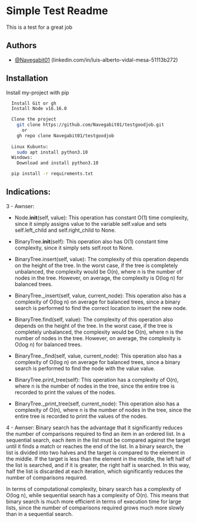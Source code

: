 
# Simple Test Readme

This is a test for a great job




## Authors

- [@Navegabit01](https://github.com/Navegabit01)
(linkedin.com/in/luis-alberto-vidal-mesa-51113b272)


## Installation

Install my-project with pip

```bash
  Install Git or gh
  Install Node v16.16.0

  Clone the project
    git clone https://github.com/Navegabit01/testgoodjob.git 
      or
    gh repo clone Navegabit01/testgoodjob
  
  Linux Kubuntu:
    sudo apt install python3.10
  Windows:
    Download and install python3.10

  pip install -r requirements.txt

```

## Indications:
3 - Awnser: 
- Node.__init__(self, value): This operation has constant O(1) time complexity, since it simply assigns value to the variable self.value and sets self.left_child and self.right_child to None.

- BinaryTree.__init__(self): This operation also has O(1) constant time complexity, since it simply sets self.root to None.

- BinaryTree.insert(self, value): The complexity of this operation depends on the height of the tree. In the worst case, if the tree is completely unbalanced, the complexity would be O(n), where n is the number of nodes in the tree. However, on average, the complexity is O(log n) for balanced trees.

- BinaryTree._insert(self, value, current_node): This operation also has a complexity of O(log n) on average for balanced trees, since a binary search is performed to find the correct location to insert the new node.

- BinaryTree.find(self, value): The complexity of this operation also depends on the height of the tree. In the worst case, if the tree is completely unbalanced, the complexity would be O(n), where n is the number of nodes in the tree. However, on average, the complexity is O(log n) for balanced trees.

- BinaryTree._find(self, value, current_node): This operation also has a complexity of O(log n) on average for balanced trees, since a binary search is performed to find the node with the value value.

- BinaryTree.print_tree(self): This operation has a complexity of O(n), where n is the number of nodes in the tree, since the entire tree is recorded to print the values ​​of the nodes.

- BinaryTree._print_tree(self, current_node): This operation also has a complexity of O(n), where n is the number of nodes in the tree, since the entire tree is recorded to print the values ​​of the nodes.

4 - Awnser:
Binary search has the advantage that it significantly reduces the number of comparisons required to find an item in an ordered list. In a sequential search, each item in the list must be compared against the target until it finds a match or reaches the end of the list. In a binary search, the list is divided into two halves and the target is compared to the element in the middle. If the target is less than the element in the middle, the left half of the list is searched, and if it is greater, the right half is searched. In this way, half the list is discarded at each iteration, which significantly reduces the number of comparisons required.

In terms of computational complexity, binary search has a complexity of O(log n), while sequential search has a complexity of O(n). This means that binary search is much more efficient in terms of execution time for large lists, since the number of comparisons required grows much more slowly than in a sequential search.